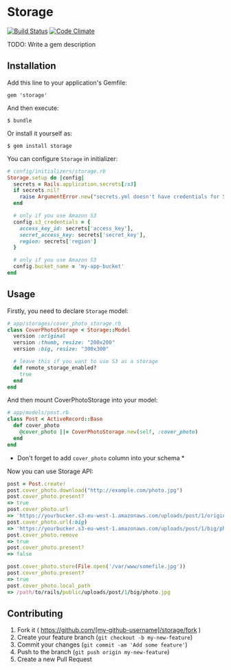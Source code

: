 # Storage

[![Build Status](https://travis-ci.org/kirs/storage.svg?branch=master)](https://travis-ci.org/kirs/storage)
[![Code Climate](https://codeclimate.com/github/kirs/storage.png)](https://codeclimate.com/github/kirs/storage)

TODO: Write a gem description

## Installation

Add this line to your application's Gemfile:

    gem 'storage'

And then execute:

    $ bundle

Or install it yourself as:

    $ gem install storage

You can configure `Storage` in initializer:

```ruby
# config/initializers/storage.rb
Storage.setup do |config|
  secrets = Rails.application.secrets[:s3]
  if secrets.nil?
    raise ArgumentError.new("secrets.yml doesn't have credentials for S3")
  end

  # only if you use Amazon S3
  config.s3_credentials = {
    access_key_id: secrets['access_key'],
    secret_access_key: secrets['secret_key'],
    region: secrets['region']
  }

  # only if you use Amazon S3
  config.bucket_name = 'my-app-bucket'
end
```

## Usage

Firstly, you need to declare `Storage` model:

```ruby
# app/storages/cover_photo_storage.rb
class CoverPhotoStorage < Storage::Model
  version :original
  version :thumb, resize: "200x200"
  version :big, resize: "300x300"

  # leave this if you want to use S3 as a storage
  def remote_storage_enabled?
    true
  end
end
```

And then mount CoverPhotoStorage into your model:

```ruby
# app/models/post.rb
class Post < ActiveRecord::Base
  def cover_photo
    @cover_photo ||= CoverPhotoStorage.new(self, :cover_photo)
  end
end
```

* Don't forget to add `cover_photo` column into your schema *

Now you can use Storage API:

```ruby
post = Post.create!
post.cover_photo.download("http://example.com/photo.jpg")
post.cover_photo.present?
=> true
post.cover_photo.url
=> 'https://yourbucker.s3-eu-west-1.amazonaws.com/uploads/post/1/original/photo.jpg'
post.cover_photo.url(:big)
=> 'https://yourbucker.s3-eu-west-1.amazonaws.com/uploads/post/1/big/photo.jpg'
post.cover_photo.remove
=> true
post.cover_photo.present?
=> false

post.cover_photo.store(File.open('/var/www/somefile.jpg'))
post.cover_photo.present?
=> true
post.cover_photo.local_path
=> /path/to/rails/public/uploads/post/1/big/photo.jpg
```

## Contributing

1. Fork it ( https://github.com/[my-github-username]/storage/fork )
2. Create your feature branch (`git checkout -b my-new-feature`)
3. Commit your changes (`git commit -am 'Add some feature'`)
4. Push to the branch (`git push origin my-new-feature`)
5. Create a new Pull Request

